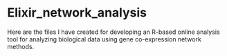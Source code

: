 # Elixir_network_analysis

Here are the files I have created for developing an R-based online analysis tool for analyzing biological data using gene co-expression network methods.
